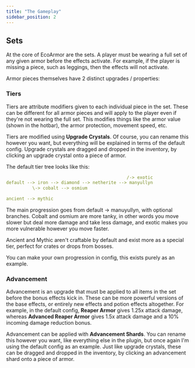 ```yaml
---
title: "The Gameplay"
sidebar_position: 2
---
```


## Sets

At the core of EcoArmor are the sets. A player must be wearing a full set of any given armor before the effects activate. For example, if the player is missing a piece, such as leggings, then the effects will not activate.

Armor pieces themselves have 2 distinct upgrades / properties:

### Tiers

Tiers are attribute modifiers given to each individual piece in the set. These can be different for all armor pieces and will apply to the player even if they're not wearing the full set. This modifies things like the armor value (shown in the hotbar), the armor protection, movement speed, etc.

Tiers are modified using **Upgrade Crystals**. Of course, you can rename this however you want, but everything will be explained in terms of the default config. Upgrade crystals are dragged and dropped in the inventory, by clicking an upgrade crystal onto a piece of armor.

The default tier tree looks like this:

```yaml
                                              /-> exotic
default --> iron --> diamond --> netherite --> manyullyn
          \-> cobalt --> osmium

ancient --> mythic
```

The main progression goes from default -> manuyullyn, with optional branches. Cobalt and osmium are more tanky, in other words you move slower but deal more damage and take less damage, and exotic makes you more vulnerable however you move faster.

Ancient and Mythic aren't craftable by default and exist more as a special tier, perfect for crates or drops from bosses.

You can make your own progression in config, this exists purely as an example.

### Advancement

Advancement is an upgrade that must be applied to all items in the set before the bonus effects kick in. These can be more powerful versions of the base effects, or entirely new effects and potion effects altogether. For example, in the default config, **Reaper Armor** gives 1.25x attack damage, whereas **Advanced Reaper Armor** gives 1.5x attack damage and a 10% incoming damage reduction bonus.

Advancement can be applied with **Advancement Shards**. You can rename this however you want, like everything else in the plugin, but once again I'm using the default config as an example. Just like upgrade crystals, these can be dragged and dropped in the inventory, by clicking an advancement shard onto a piece of armor.